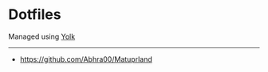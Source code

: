 # Dotfiles

Managed using [Yolk](https://github.com/elkowar/yolk)

______________________________________________________________________

- https://github.com/Abhra00/Matuprland
